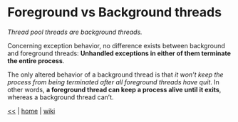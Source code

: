 # Foreground vs Background threads

_Thread pool threads are  background threads._

Concerning exception behavior, no difference exists between background and foreground threads: **Unhandled exceptions in either of them terminate the entire process**.

The only altered behavior of a background thread is that _it won’t keep the process from being terminated after all foreground threads have quit_. 
In other words, **a foreground thread can keep a process alive until it exits**, whereas a background thread can’t. 

[<<](../parallel.md) 
| 
[home](https://github.com/illegitimis/Tutorial) 
| 
[wiki](https://github.com/illegitimis/Tutorial/wiki) 